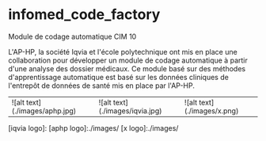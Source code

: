 # infomed_code_factory
Module de codage automatique CIM 10

L'AP-HP, la société Iqvia et l'école polytechnique ont mis en place une collaboration pour développer un module de codage automatique à partir d'une analyse des dossier médicaux. Ce module basé sur des méthodes d'apprentissage automatique est basé sur les données cliniques de l'entrepôt de données de santé mis en place par l'AP-HP.

<table>
    <tr>
        <td>![alt text](./images/aphp.jpg) </td>
        <td>![alt text](./images/iqvia.jpg)</td>
        <td>![alt text](./images/x.png)</td>
    </tr>

</table>


[iqvia logo]:
[aphp logo]:./images/
[x logo]:./images/

